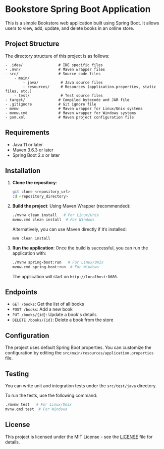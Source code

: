 
# Bookstore Spring Boot Application

This is a simple Bookstore web application built using Spring Boot. It allows users to view, add, update, and delete books in an online store.

## Project Structure

The directory structure of this project is as follows:

```
- .idea/                # IDE specific files
- .mvn/                 # Maven wrapper files
- src/                  # Source code files
    - main/
        - java/          # Java source files
        - resources/     # Resources (application.properties, static files, etc.)
    - test/              # Test source files
- target/               # Compiled bytecode and JAR file
- .gitignore            # Git ignore file
- mvnw                  # Maven wrapper for Linux/Unix systems
- mvnw.cmd              # Maven wrapper for Windows systems
- pom.xml               # Maven project configuration file
```

## Requirements

- Java 11 or later
- Maven 3.6.3 or later
- Spring Boot 2.x or later

## Installation

1. **Clone the repository**:
   ```bash
   git clone <repository_url>
   cd <repository_directory>
   ```

2. **Build the project**:
   Using Maven Wrapper (recommended):
   ```bash
   ./mvnw clean install   # For Linux/Unix
   mvnw.cmd clean install  # For Windows
   ```

   Alternatively, you can use Maven directly if it’s installed:
   ```bash
   mvn clean install
   ```

3. **Run the application**:
   Once the build is successful, you can run the application with:
   ```bash
   ./mvnw spring-boot:run   # For Linux/Unix
   mvnw.cmd spring-boot:run  # For Windows
   ```

   The application will start on `http://localhost:8080`.

## Endpoints

- `GET /books`: Get the list of all books
- `POST /books`: Add a new book
- `PUT /books/{id}`: Update a book's details
- `DELETE /books/{id}`: Delete a book from the store

## Configuration

The project uses default Spring Boot properties. You can customize the configuration by editing the `src/main/resources/application.properties` file.

## Testing

You can write unit and integration tests under the `src/test/java` directory. 

To run the tests, use the following command:

```bash
./mvnw test   # For Linux/Unix
mvnw.cmd test  # For Windows
```

## License

This project is licensed under the MIT License - see the [LICENSE](LICENSE) file for details.
```
